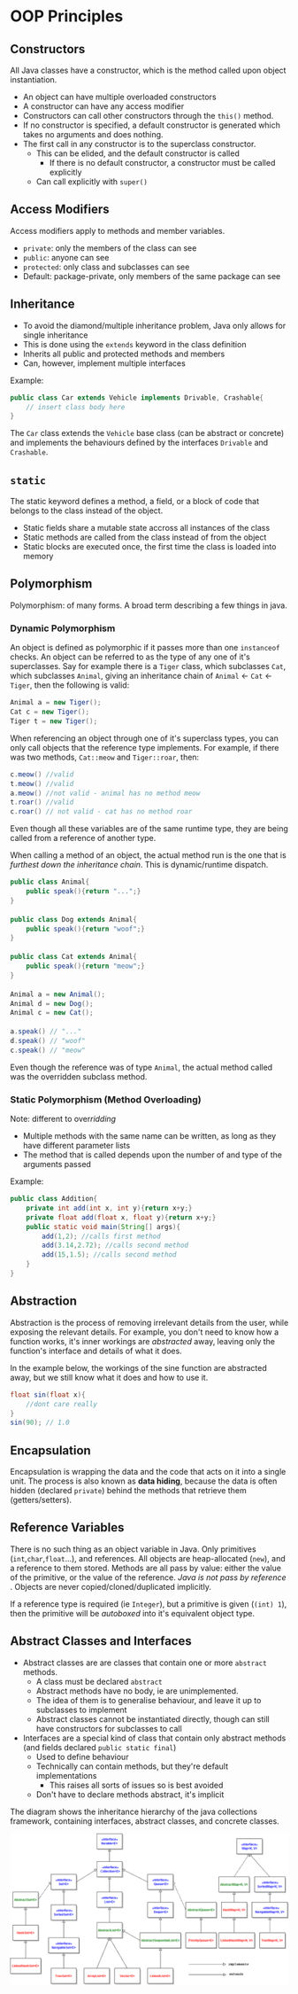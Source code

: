 # OOP Principles

## Constructors

All Java classes have a constructor, which is the method called upon object instantiation.

- An object can have multiple overloaded constructors
- A constructor can have any access modifier
- Constructors can call other constructors through the `this()` method.
- If no constructor is specified, a default constructor is generated which takes no arguments and does nothing.
- The first call in any constructor is to the superclass constructor.
  - This can be elided, and the default constructor is called
    - If there is no default constructor, a constructor must be called explicitly
  - Can call explicitly with `super()`

## Access Modifiers

Access modifiers apply to methods and member variables.

- `private`: only the members of the class can see
- `public`: anyone can see
- `protected`: only class and subclasses can see
- Default: package-private, only members of the same package can see

## Inheritance

- To avoid the diamond/multiple inheritance problem, Java only allows for single inheritance
- This is done using the `extends` keyword in the class definition
- Inherits all public and protected methods and members
- Can, however, implement multiple interfaces

Example:

```java
public class Car extends Vehicle implements Drivable, Crashable{
    // insert class body here
}
```

The `Car` class extends the `Vehicle` base class (can be abstract or concrete) and implements the behaviours defined by the interfaces `Drivable` and `Crashable`.

## `static`

The static keyword defines a method, a field, or a block of code that belongs to the class instead of the object.

- Static fields share a mutable state accross all instances of the class
- Static methods are called from the class instead of from the object
- Static blocks are executed once, the first time the class is loaded into memory

## Polymorphism

Polymorphism: of many forms. A broad term describing a few things in java.

### Dynamic Polymorphism

An object is defined as polymorphic if it passes more than one `instanceof` checks. An object can be referred to as the type of any one of it's superclasses. Say for example there is a `Tiger` class, which subclasses `Cat`, which subclasses `Animal`, giving an inheritance chain of `Animal` <- `Cat` <- `Tiger`, then the following is valid:

```java
Animal a = new Tiger();
Cat c = new Tiger();
Tiger t = new Tiger();
```

When referencing an object through one of it's superclass types, you can only call objects that the reference type implements. For example, if there was two methods, `Cat::meow` and `Tiger::roar`, then:

```java
c.meow() //valid
t.meow() //valid
a.meow() //not valid - animal has no method meow
t.roar() //valid
c.roar() // not valid - cat has no method roar
```

Even though all these variables are of the same runtime type, they are being called from a reference of another type.

When calling a method of an object, the actual method run is the one that is _furthest down the inheritance chain_. This is dynamic/runtime dispatch.

```java
public class Animal{
    public speak(){return "...";}
}

public class Dog extends Animal{
    public speak(){return "woof";}
}

public class Cat extends Animal{
    public speak(){return "meow";}
}

Animal a = new Animal();
Animal d = new Dog();
Animal c = new Cat();

a.speak() // "..."
d.speak() // "woof"
c.speak() // "meow"
```

Even though the reference was of type `Animal`, the actual method called was the overridden subclass method.

### Static Polymorphism (Method Overloading)

Note: different to over*ridding*

- Multiple methods with the same name can be written, as long as they have different parameter lists
- The method that is called depends upon the number of and type of the arguments passed

Example:

```java
public class Addition{
    private int add(int x, int y){return x+y;}
    private float add(float x, float y){return x+y;}
    public static void main(String[] args){
        add(1,2); //calls first method
        add(3.14,2.72); //calls second method
        add(15,1.5); //calls second method
    }
}
```

## Abstraction

Abstraction is the process of removing irrelevant details from the user, while exposing the relevant details. For example, you don't need to know how a function works, it's inner workings are _abstracted_ away, leaving only the function's interface and details of what it does.

In the example below, the workings of the sine function are abstracted away, but we still know what it does and how to use it.

```java
float sin(float x){
    //dont care really
}
sin(90); // 1.0
```

## Encapsulation

Encapsulation is wrapping the data and the code that acts on it into a single unit. The process is also known as **data hiding**, because the data is often hidden (declared `private`) behind the methods that retrieve them (getters/setters).

## Reference Variables

There is no such thing as an object variable in Java. Only primitives (`int`,`char`,`float`...), and references. All objects are heap-allocated (`new`), and a reference to them stored. Methods are all pass by value: either the value of the primitive, or the value of the reference. _Java is not pass by reference_ . Objects are never copied/cloned/duplicated implicitly.

If a reference type is required (ie `Integer`), but a primitive is given (`(int) 1`), then the primitive will be _autoboxed_ into it's equivalent object type.

## Abstract Classes and Interfaces

- Abstract classes are are classes that contain one or more `abstract` methods.
  - A class must be declared `abstract`
  - Abstract methods have no body, ie are unimplemented.
  - The idea of them is to generalise behaviour, and leave it up to subclasses to implement
  - Abstract classes cannot be instantiated directly, though can still have constructors for subclasses to call
- Interfaces are a special kind of class that contain only abstract methods (and fields declared `public static final`)
  - Used to define behaviour
  - Technically can contain methods, but they're default implementations
    - This raises all sorts of issues so is best avoided
  - Don't have to declare methods abstract, it's implicit

The diagram shows the inheritance hierarchy of the java collections framework, containing interfaces, abstract classes, and concrete classes.

![](./img/abstract.png)
